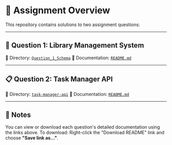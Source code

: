 # 📘 Assignment Overview

This repository contains solutions to two assignment questions:

---

## 🧩 Question 1: Library Management System

📂 Directory: [`Question_1_Schema`](./Question_1_Schema/)
📄 Documentation: [`README.md`](./Question_1_Schema/README.md)

---

## 📋 Question 2: Task Manager API

📂 Directory: [`task-manager-api`](./task-manager-api/)
📄 Documentation: [`README.md`](./task-manager-api/README.md)

---

## 📝 Notes

You can view or download each question's detailed documentation using the links above.
To download: Right-click the "Download README" link and choose **"Save link as..."**.

